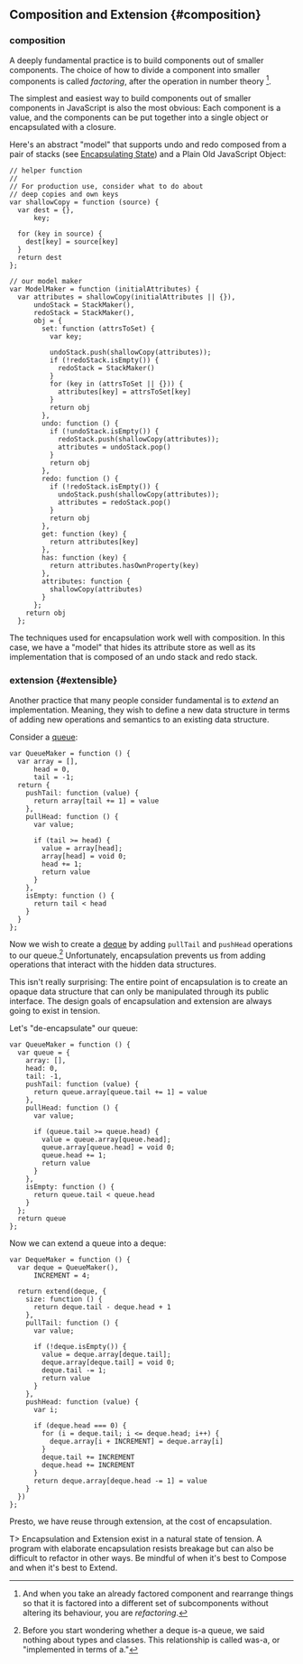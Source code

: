 ## Composition and Extension {#composition}

### composition

A deeply fundamental practice is to build components out of smaller components. The choice of how to divide a component into smaller components is called *factoring*, after the operation in number theory [^refactoring]. 

[^refactoring]: And when you take an already factored component and rearrange things so that it is factored into a different set of subcomponents without altering its behaviour, you are *refactoring*.

The simplest and easiest way to build components out of smaller components in JavaScript is also the most obvious: Each component is a value, and the components can be put together into a single object or encapsulated with a closure.

Here's an abstract "model" that supports undo and redo composed from a pair of stacks (see [Encapsulating State](#encapsulation)) and a Plain Old JavaScript Object:

    // helper function
    //
    // For production use, consider what to do about
    // deep copies and own keys
    var shallowCopy = function (source) {
      var dest = {},
          key;
          
      for (key in source) {
        dest[key] = source[key]
      }
      return dest
    };

    // our model maker
    var ModelMaker = function (initialAttributes) {
      var attributes = shallowCopy(initialAttributes || {}), 
          undoStack = StackMaker(), 
          redoStack = StackMaker(),
          obj = {
            set: function (attrsToSet) {
              var key;
              
              undoStack.push(shallowCopy(attributes));
              if (!redoStack.isEmpty()) {
                redoStack = StackMaker()
              }
              for (key in (attrsToSet || {})) {
                attributes[key] = attrsToSet[key]
              }
              return obj
            },
            undo: function () {
              if (!undoStack.isEmpty()) {
                redoStack.push(shallowCopy(attributes));
                attributes = undoStack.pop()
              }
              return obj
            },
            redo: function () {
              if (!redoStack.isEmpty()) {
                undoStack.push(shallowCopy(attributes));
                attributes = redoStack.pop()
              }
              return obj
            },
            get: function (key) {
              return attributes[key]
            },
            has: function (key) {
              return attributes.hasOwnProperty(key)
            },
            attributes: function {
              shallowCopy(attributes)
            }
          };
        return obj
      };
      
The techniques used for encapsulation work well with composition. In this case, we have a "model" that hides its attribute store as well as its implementation that is composed of an undo stack and redo stack.

### extension {#extensible}

Another practice that many people consider fundamental is to *extend* an implementation. Meaning, they wish to define a new data structure in terms of adding new operations and semantics to an existing data structure.

Consider a [queue]:

    var QueueMaker = function () {
      var array = [], 
          head = 0, 
          tail = -1;
      return {
        pushTail: function (value) {
          return array[tail += 1] = value
        },
        pullHead: function () {
          var value;
          
          if (tail >= head) {
            value = array[head];
            array[head] = void 0;
            head += 1;
            return value
          }
        },
        isEmpty: function () {
          return tail < head
        }
      }
    };

Now we wish to create a [deque] by adding `pullTail` and `pushHead` operations to our queue.[^wasa] Unfortunately, encapsulation prevents us from adding operations that interact with the hidden data structures.

[queue]: http://duckduckgo.com/Queue_(data_structure)
[deque]: https://en.wikipedia.org/wiki/Double-ended_queue "Double-ended queue"
[^wasa]: Before you start wondering whether a deque is-a queue, we said nothing about types and classes. This relationship is called was-a, or "implemented in terms of a."

This isn't really surprising: The entire point of encapsulation is to create an opaque data structure that can only be manipulated through its public interface. The design goals of encapsulation and extension are always going to exist in tension.

Let's "de-encapsulate" our queue:

    var QueueMaker = function () {
      var queue = {
        array: [], 
        head: 0, 
        tail: -1,
        pushTail: function (value) {
          return queue.array[queue.tail += 1] = value
        },
        pullHead: function () {
          var value;
          
          if (queue.tail >= queue.head) {
            value = queue.array[queue.head];
            queue.array[queue.head] = void 0;
            queue.head += 1;
            return value
          }
        },
        isEmpty: function () {
          return queue.tail < queue.head
        }
      };
      return queue
    };

Now we can extend a queue into a deque:

    var DequeMaker = function () {
      var deque = QueueMaker(),
          INCREMENT = 4;
      
      return extend(deque, {
        size: function () {
          return deque.tail - deque.head + 1
        },
        pullTail: function () {
          var value;
          
          if (!deque.isEmpty()) {
            value = deque.array[deque.tail];
            deque.array[deque.tail] = void 0;
            deque.tail -= 1;
            return value
          }
        },
        pushHead: function (value) {
          var i;
          
          if (deque.head === 0) {
            for (i = deque.tail; i <= deque.head; i++) {
              deque.array[i + INCREMENT] = deque.array[i]
            }
            deque.tail += INCREMENT
            deque.head += INCREMENT
          }
          return deque.array[deque.head -= 1] = value
        }
      })
    };

Presto, we have reuse through extension, at the cost of encapsulation.

T> Encapsulation and Extension exist in a natural state of tension. A program with elaborate encapsulation resists breakage but can also be difficult to refactor in other ways. Be mindful of when it's best to Compose and when it's best to Extend.